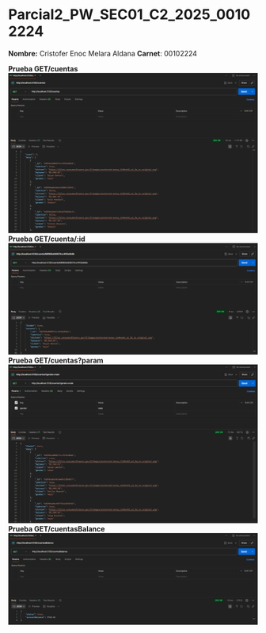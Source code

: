 # Parcial2_PW_SEC01_C2_2025_00102224

**Nombre:** Cristofer Enoc Melara Aldana
**Carnet**: 00102224

**Prueba GET/cuentas**
![alt text](<./assets/GETcuentas.png>)
**Prueba GET/cuenta/:id**
![alt text](<./assets/GET cuentaid.png>)
**Prueba GET/cuentas?param**
![alt text](<./assets/GET cuentasqueryParam.png>)
**Prueba GET/cuentasBalance**
![alt text](<./assets/GET cuentasbalance.png>)